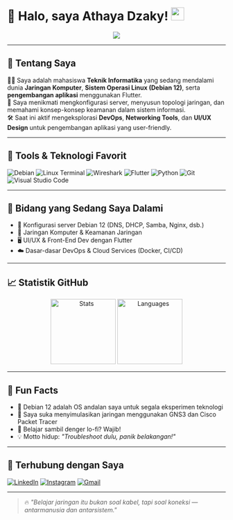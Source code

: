 # 👋 Halo, saya Athaya Dzaky! <img src="https://media.giphy.com/media/hvRJCLFzcasrR4ia7z/giphy.gif" width="30px">

<p align="center">
  <img src="https://readme-typing-svg.herokuapp.com?font=Fira+Code&size=22&pause=1000&center=true&vCenter=true&width=440&lines=Mahasiswa+Teknik+Informatika;Pengguna+Debian+12+Setia;Tertarik+pada+Jaringan+Komputer;Senang+Ngulik+dan+Belajar+Hal+Baru" />
</p>

---

## 🚀 Tentang Saya

🧑‍💻 Saya adalah mahasiswa **Teknik Informatika** yang sedang mendalami dunia **Jaringan Komputer**, **Sistem Operasi Linux (Debian 12)**, serta **pengembangan aplikasi** menggunakan Flutter.  
📡 Saya menikmati mengkonfigurasi server, menyusun topologi jaringan, dan memahami konsep-konsep keamanan dalam sistem informasi.  
🛠️ Saat ini aktif mengeksplorasi **DevOps**, **Networking Tools**, dan **UI/UX Design** untuk pengembangan aplikasi yang user-friendly.

---

## 🧰 Tools & Teknologi Favorit

![Debian](https://img.shields.io/badge/Debian-DC382D?style=for-the-badge&logo=debian&logoColor=white)
![Linux Terminal](https://img.shields.io/badge/Bash-121011?style=for-the-badge&logo=gnu-bash&logoColor=white)
![Wireshark](https://img.shields.io/badge/Wireshark-1679A7?style=for-the-badge&logo=wireshark&logoColor=white)
![Flutter](https://img.shields.io/badge/Flutter-02569B?style=for-the-badge&logo=flutter&logoColor=white)
![Python](https://img.shields.io/badge/Python-3776AB?style=for-the-badge&logo=python&logoColor=white)
![Git](https://img.shields.io/badge/Git-F05032?style=for-the-badge&logo=git&logoColor=white)
![Visual Studio Code](https://img.shields.io/badge/VSCode-007ACC?style=for-the-badge&logo=visual-studio-code&logoColor=white)

---

## 📡 Bidang yang Sedang Saya Dalami

- 🔧 Konfigurasi server Debian 12 (DNS, DHCP, Samba, Nginx, dsb.)
- 🔐 Jaringan Komputer & Keamanan Jaringan
- 🖥️ UI/UX & Front-End Dev dengan Flutter
- ☁️ Dasar-dasar DevOps & Cloud Services (Docker, CI/CD)

---

## 📈 Statistik GitHub

<p align="center">
  <img src="https://github-readme-stats.vercel.app/api?username=Tayya-gacor&show_icons=true&theme=tokyonight" alt="Stats" height="150"/>
  <img src="https://github-readme-stats.vercel.app/api/top-langs/?username=Tayya-gacor&layout=compact&theme=tokyonight" alt="Languages" height="150"/>
</p>

---

## 🧠 Fun Facts

- 🐧 Debian 12 adalah OS andalan saya untuk segala eksperimen teknologi
- 📶 Saya suka menyimulasikan jaringan menggunakan GNS3 dan Cisco Packet Tracer
- 🎵 Belajar sambil denger lo-fi? Wajib!
- 💡 Motto hidup: *"Troubleshoot dulu, panik belakangan!"*

---

## 🔗 Terhubung dengan Saya

[![LinkedIn](https://img.shields.io/badge/LinkedIn-0077B5?style=for-the-badge&logo=linkedin&logoColor=white)](https://linkedin.com/in/USERNAME_ANDA)
[![Instagram](https://img.shields.io/badge/Instagram-E4405F?style=for-the-badge&logo=instagram&logoColor=white)](https://www.instagram.com/a_dzaky145?igsh=MXFsZGMyemoxNDBoOQ==)
[![Gmail](https://img.shields.io/badge/Gmail-D14836?style=for-the-badge&logo=gmail&logoColor=white)](mailto:athayadzaky80@gmail.com)

---



> 🔥 *"Belajar jaringan itu bukan soal kabel, tapi soal koneksi — antarmanusia dan antarsistem."*
